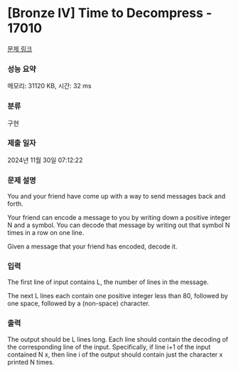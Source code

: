 # [Bronze IV] Time to Decompress - 17010 

[문제 링크](https://www.acmicpc.net/problem/17010) 

### 성능 요약

메모리: 31120 KB, 시간: 32 ms

### 분류

구현

### 제출 일자

2024년 11월 30일 07:12:22

### 문제 설명

<p>You and your friend have come up with a way to send messages back and forth.</p>

<p>Your friend can encode a message to you by writing down a positive integer N and a symbol. You can decode that message by writing out that symbol N times in a row on one line.</p>

<p>Given a message that your friend has encoded, decode it.</p>

### 입력 

 <p>The first line of input contains L, the number of lines in the message.</p>

<p>The next L lines each contain one positive integer less than 80, followed by one space, followed by a (non-space) character.</p>

### 출력 

 <p>The output should be L lines long. Each line should contain the decoding of the corresponding line of the input. Specifically, if line i+1 of the input contained N x, then line i of the output should contain just the character x printed N times.</p>

